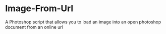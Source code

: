 # Image-From-Url
A Photoshop script that allows you to load an image into an open photoshop document from an online url
